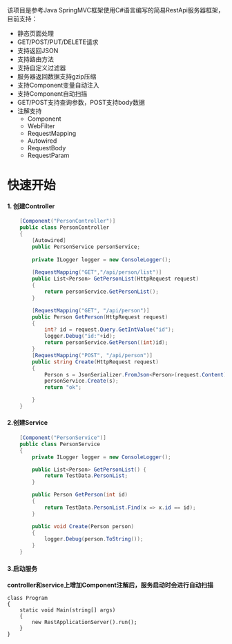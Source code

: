 该项目是参考Java SpringMVC框架使用C#语言编写的简易RestApi服务器框架，目前支持：

- 静态页面处理 
- GET/POST/PUT/DELETE请求 
- 支持返回JSON 
- 支持路由方法 
- 支持自定义过滤器
- 服务器返回数据支持gzip压缩
- 支持Component变量自动注入
- 支持Component自动扫描
- GET/POST支持查询参数，POST支持body数据
- 注解支持
  - Component
  - WebFilter
  - RequestMapping
  - Autowired
  - RequestBody
  - RequestParam

# 快速开始

#### 1. 创建Controller

```c#
    [Component("PersonController")]
    public class PersonController
    {
        [Autowired]
        public PersonService personService;
        
        private ILogger logger = new ConsoleLogger();
       
        [RequestMapping("GET","/api/person/list")]
        public List<Person> GetPersonList(HttpRequest request)
        {
            return personService.GetPersonList();
        }

        [RequestMapping("GET", "/api/person")]
        public Person GetPerson(HttpRequest request)
        {
            int? id = request.Query.GetIntValue("id");
            logger.Debug("id:"+id);
            return personService.GetPerson((int)id);
        }
        [RequestMapping("POST", "/api/person")]
        public string Create(HttpRequest request)
        {
            Person s = JsonSerializer.FromJson<Person>(request.Content);
            personService.Create(s);
            return "ok";

        }
    }
```

#### 2.创建Service

```c#
    [Component("PersonService")]
    public class PersonService
    {
        private ILogger logger = new ConsoleLogger();

        public List<Person> GetPersonList() {
            return TestData.PersonList;
        }

        public Person GetPerson(int id)
        {
            return TestData.PersonList.Find(x => x.id == id);
        }

        public void Create(Person person)
        {
            logger.Debug(person.ToString());
        }
    }
```

#### 3.启动服务

**controller和service上增加Component注解后，服务启动时会进行自动扫描**

```
class Program
{
    static void Main(string[] args)
    {
        new RestApplicationServer().run();
    }
}
```
